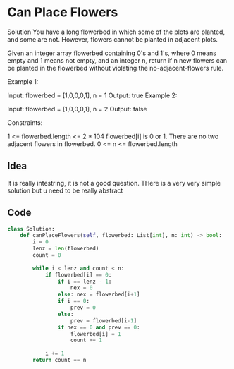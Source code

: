 # Can Place Flowers

Solution
You have a long flowerbed in which some of the plots are planted, and some are not. However, flowers cannot be planted in adjacent plots.

Given an integer array flowerbed containing 0's and 1's, where 0 means empty and 1 means not empty, and an integer n, return if n new flowers can be planted in the flowerbed without violating the no-adjacent-flowers rule.

 

Example 1:

Input: flowerbed = [1,0,0,0,1], n = 1
Output: true
Example 2:

Input: flowerbed = [1,0,0,0,1], n = 2
Output: false
 

Constraints:

1 <= flowerbed.length <= 2 * 104
flowerbed[i] is 0 or 1.
There are no two adjacent flowers in flowerbed.
0 <= n <= flowerbed.length<br>
## Idea
It is really intestring, it is not a good question. THere is a very very simple solution but u need to be really abstract
## Code
```python
class Solution:
    def canPlaceFlowers(self, flowerbed: List[int], n: int) -> bool:
        i = 0
        lenz = len(flowerbed)
        count = 0
        
        while i < lenz and count < n:
            if flowerbed[i] == 0:
                if i == lenz - 1: 
                    nex = 0 
                else: nex = flowerbed[i+1]
                if i == 0: 
                    prev = 0 
                else: 
                    prev = flowerbed[i-1]
                if nex == 0 and prev == 0:
                    flowerbed[i] = 1
                    count += 1
                    
            i += 1
        return count == n
```